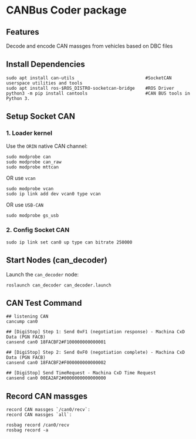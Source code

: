 
# CANBus Coder package
## Features
Decode and encode CAN massges from vehicles based on DBC files
## Install Dependencies
```
sudo apt install can-utils                           #SocketCAN userspace utilities and tools 
sudo apt install ros-$ROS_DISTRO-socketcan-bridge    #ROS Driver 
python3 -m pip install cantools                      #CAN BUS tools in Python 3.
``` 
## Setup Socket CAN
### 1.  **Loader kernel**
Use the `ORIN`  native CAN channel: 
```
sudo modprobe can
sudo modprobe can_raw
sudo modprobe mttcan
```
OR use `vcan`
```
sudo modprobe vcan
sudo ip link add dev vcan0 type vcan
```
OR use `USB-CAN`
```
sudo modprobe gs_usb
```
### 2.  **Config Socket CAN**
```
sudo ip link set can0 up type can bitrate 250000
```
## Start Nodes (can_decoder)
Launch the `can_decoder`  node: 
```
roslaunch can_decoder can_decoder.launch
```

## CAN Test Command
```
## listening CAN
cancump can0

## [DigiStop] Step 1: Send 0xF1 (negotiation response) - Machina CxD Data (PGN FACB)
cansend can0 18FACBF2#F100000000000001

## [DigiStop] Step 2: Send 0xF0 (negotiation complete) - Machina CxD Data (PGN FACB)
cansend can0 18FACBF2#F000000000000002

## [DigiStop] Send TimeRequest - Machina CxD Time Request
cansend can0 00EA2AF2#0000000000000000 
```
## Record CAN massges
```
record CAN massges `/can0/recv`: 
record CAN massges `all`: 
```
```
rosbag record /can0/recv
rosbag record -a
```
